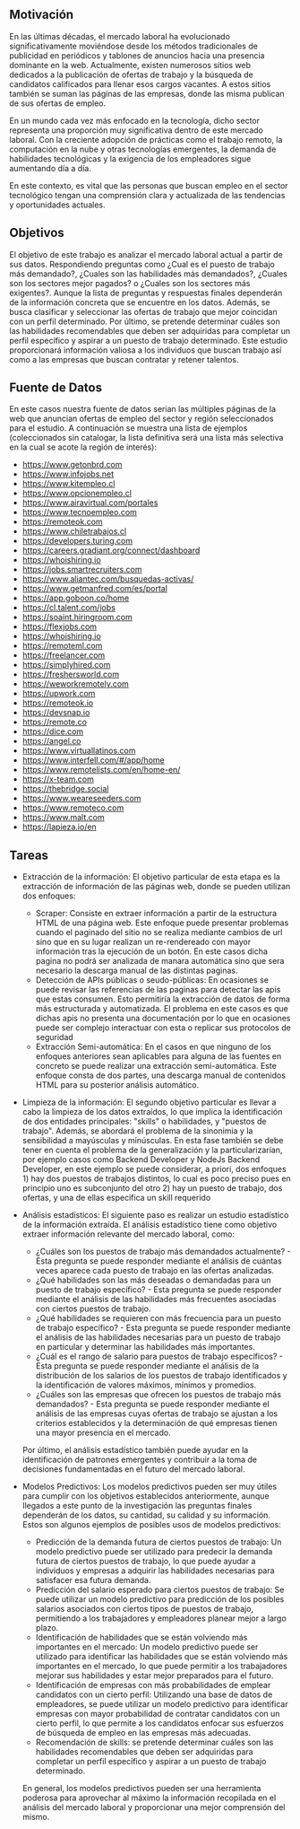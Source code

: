 ## Motivación

En las últimas décadas, el mercado laboral ha evolucionado significativamente moviéndose desde los métodos
tradicionales de publicidad en periódicos y tablones de anuncios hacia una presencia dominante en la web.
Actualmente, existen numerosos sitios web dedicados a la publicación de ofertas de trabajo y la búsqueda de
candidatos calificados para llenar esos cargos vacantes. A estos sitios también se suman las páginas de las
empresas, donde las misma publican de sus ofertas de empleo.

En un mundo cada vez más enfocado en la tecnología, dicho sector representa una proporción muy
significativa dentro de este mercado laboral. Con la creciente adopción de prácticas como el trabajo remoto,
la computación en la nube y otras tecnologías emergentes, la demanda de habilidades tecnológicas y la exigencia
de los empleadores sigue aumentando día a día.

En este contexto, es vital que las personas que buscan empleo en el sector tecnológico tengan una comprensión
clara y actualizada de las tendencias y oportunidades actuales.

## Objetivos

El objetivo de este trabajo es analizar el mercado laboral actual a partir de sus datos. Respondiendo preguntas como ¿Cual es el puesto de trabajo más demandado?, ¿Cuales son las habilidades más demandados?, ¿Cuales son los sectores mejor pagados? o ¿Cuales son los sectores más exigentes?. Aunque la lista de preguntas y respuestas finales dependerán de la información concreta que se encuentre en los datos. Además, se busca clasificar y seleccionar las ofertas de trabajo que mejor coincidan con un perfil determinado. Por último, se pretende determinar cuáles son las habilidades recomendables que deben ser adquiridas para completar un perfil específico y aspirar a un puesto de trabajo determinado. Este estudio proporcionará información valiosa a los individuos que buscan trabajo así como a las empresas que buscan contratar y retener talentos.

## Fuente de Datos

En este casos nuestra fuente de datos serian las múltiples páginas de la web que anuncian ofertas de empleo del sector y región seleccionados para el estudio. A continuación se muestra una lista de ejemplos (coleccionados sin catalogar, la lista definitiva será una lista más selectiva en la cual se acote la región de interés):

- https://www.getonbrd.com
- https://www.infojobs.net
- https://www.kitempleo.cl
- https://www.opcionempleo.cl
- https://www.airavirtual.com/portales
- https://www.tecnoempleo.com
- https://remoteok.com
- https://www.chiletrabajos.cl
- https://developers.turing.com
- https://careers.gradiant.org/connect/dashboard
- https://whoishiring.io
- https://jobs.smartrecruiters.com
- https://www.aliantec.com/busquedas-activas/
- https://www.getmanfred.com/es/portal
- https://app.goboon.co/home
- https://cl.talent.com/jobs
- https://soaint.hiringroom.com
- https://flexjobs.com
- https://whoishiring.io
- https://remoteml.com
- https://freelancer.com
- https://simplyhired.com
- https://freshersworld.com
- https://weworkremotely.com
- https://upwork.com
- https://remoteok.io
- https://devsnap.io
- https://remote.co
- https://dice.com
- https://angel.co
- https://www.virtuallatinos.com
- https://www.interfell.com/#/app/home
- https://www.remotelists.com/en/home-en/
- https://x-team.com
- https://thebridge.social
- https://www.weareseeders.com
- https://www.remoteco.com
- https://www.malt.com
- https://lapieza.io/en

## Tareas

- Extracción de la información: El objetivo particular de esta etapa es la extracción de información de las páginas web, donde se pueden utilizan dos enfoques:

  - Scraper: Consiste en extraer información a partir de la estructura HTML de una página web. Este enfoque puede presentar problemas cuando el paginado del sitio no se realiza mediante cambios de url sino que en su lugar realizan un re-rendereado con mayor información tras la ejecución de un botón. En este casos dicha pagina no podrá ser analizada de manara automática sino que sera necesario la descarga manual de las distintas paginas.
  - Detección de APIs públicas o seudo-públicas: En ocasiones se puede revisar las referencias de las paginas para detectar las apis que estas consumen. Esto permitiría la extracción de datos de forma más estructurada y automatizada. El problema en este casos es que dichas apis no presenta una documentación por lo que en ocasiones puede ser complejo interactuar con esta o replicar sus protocolos de seguridad
  - Extracción Semi-automática: En el casos en que ninguno de los enfoques anteriores sean aplicables para alguna de las fuentes en concreto se puede realizar una extracción semi-automática. Este enfoque consta de dos partes, una descarga manual de contenidos HTML para su posterior análisis automático. 
  
- Limpieza de la información: El segundo objetivo particular es llevar a cabo la limpieza de los datos extraídos, lo que implica la identificación de dos entidades principales: "skills" o habilidades, y "puestos de trabajo". Además, se abordará el problema de la sinonimia y la sensibilidad a mayúsculas y minúsculas. En esta fase también se debe tener en cuenta el problema de la generalización y la particularizarían, por ejemplo casos como Backend Developer y NodeJs Backend Developer, en este ejemplo se puede considerar, a priori, dos enfoques 1) hay dos puestos de trabajos distintos, lo cual es poco preciso pues en principio uno es subconjunto del otro 2) hay un puesto de trabajo, dos ofertas, y una de ellas especifica un skill requerido

- Análisis estadísticos: El siguiente paso es realizar un estudio estadístico de la información extraída.
  El análisis estadístico tiene como objetivo extraer información relevante del mercado laboral, como:

  - ¿Cuáles son los puestos de trabajo más demandados actualmente? - Esta pregunta se puede responder mediante el análisis de cuántas veces aparece cada puesto de trabajo en las ofertas analizadas.
  - ¿Qué habilidades son las más deseadas o demandadas para un puesto de trabajo específico? - Esta pregunta se puede responder mediante el análisis de las habilidades más frecuentes asociadas con ciertos puestos de trabajo.
  - ¿Qué habilidades se requieren con más frecuencia para un puesto de trabajo específico? - Esta pregunta se puede responder mediante el análisis de las habilidades necesarias para un puesto de trabajo en particular y determinar las habilidades más importantes.
  - ¿Cuál es el rango de salario para puestos de trabajo específicos? - Esta pregunta se puede responder mediante el análisis de la distribución de los salarios de los puestos de trabajo identificados y la identificación de valores máximos, mínimos y promedios.
  - ¿Cuáles son las empresas que ofrecen los puestos de trabajo más demandados? - Esta pregunta se puede responder mediante el análisis de las empresas cuyas ofertas de trabajo se ajustan a los criterios establecidos y la determinación de qué empresas tienen una mayor presencia en el mercado.

  Por último, el análisis estadístico también puede ayudar en la identificación de patrones emergentes y contribuir a la toma de decisiones fundamentadas en el futuro del mercado laboral.

- Modelos Predictivos: Los modelos predictivos pueden ser muy útiles para cumplir con los objetivos establecidos anteriormente, aunque llegados a este punto de la investigación las preguntas finales dependerán de los datos, su cantidad, su calidad y su información. Estos son algunos ejemplos de posibles usos de modelos predictivos:

  - Predicción de la demanda futura de ciertos puestos de trabajo: Un modelo predictivo puede ser utilizado para predecir la demanda futura de ciertos puestos de trabajo, lo que puede ayudar a individuos y empresas a adquirir las habilidades necesarias para satisfacer esa futura demanda.
  - Predicción del salario esperado para ciertos puestos de trabajo: Se puede utilizar un modelo predictivo para predicción de los posibles salarios asociados con ciertos tipos de puestos de trabajo, permitiendo a los trabajadores y empleadores planear mejor a largo plazo.
  - Identificación de habilidades que se están volviendo más importantes en el mercado: Un modelo predictivo puede ser utilizado para identificar las habilidades que se están volviendo más importantes en el mercado, lo que puede permitir a los trabajadores mejorar sus habilidades y estar mejor preparados para el futuro.
  - Identificación de empresas con más probabilidades de emplear candidatos con un cierto perfil: Utilizando una base de datos de empleadores, se puede utilizar un modelo predictivo para identificar empresas con mayor probabilidad de contratar candidatos con un cierto perfil, lo que permite a los candidatos enfocar sus esfuerzos de búsqueda de empleo en las empresas más adecuadas.
  - Recomendación de skills: se pretende determinar cuáles son las habilidades recomendables que deben ser adquiridas para completar un perfil específico y aspirar a un puesto de trabajo determinado.

  En general, los modelos predictivos pueden ser una herramienta poderosa para aprovechar al máximo la información recopilada en el análisis del mercado laboral y proporcionar una mejor comprensión del mismo.
